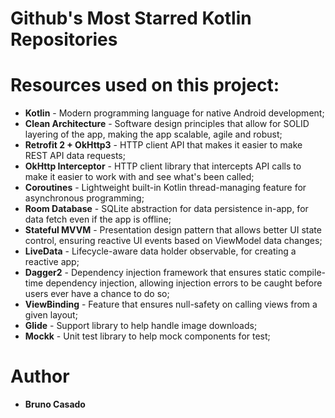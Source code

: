 # Github's Most Starred Kotlin Repositories

# Resources used on this project:

* **Kotlin** - Modern programming language for native Android development;
* **Clean Architecture** - Software design principles that allow for SOLID layering of the app, making the app scalable, agile and robust;
* **Retrofit 2 + OkHttp3** - HTTP client API that makes it easier to make REST API data requests;
* **OkHttp Interceptor** - HTTP client library that intercepts API calls to make it easier to work with and see what's been called;
* **Coroutines** - Lightweight built-in Kotlin thread-managing feature for asynchronous programming;
* **Room Database** - SQLite abstraction for data persistence in-app, for data fetch even if the app is offline;
* **Stateful MVVM** - Presentation design pattern that allows better UI state control, ensuring reactive UI events based on ViewModel data changes;
* **LiveData** - Lifecycle-aware data holder observable, for creating a reactive app;
* **Dagger2** - Dependency injection framework that ensures static compile-time dependency injection, allowing injection errors to be caught before users ever have a chance to do so;
* **ViewBinding** - Feature that ensures null-safety on calling views from a given layout;
* **Glide** - Support library to help handle image downloads;
* **Mockk** - Unit test library to help mock components for test;

# Author

* **Bruno Casado**